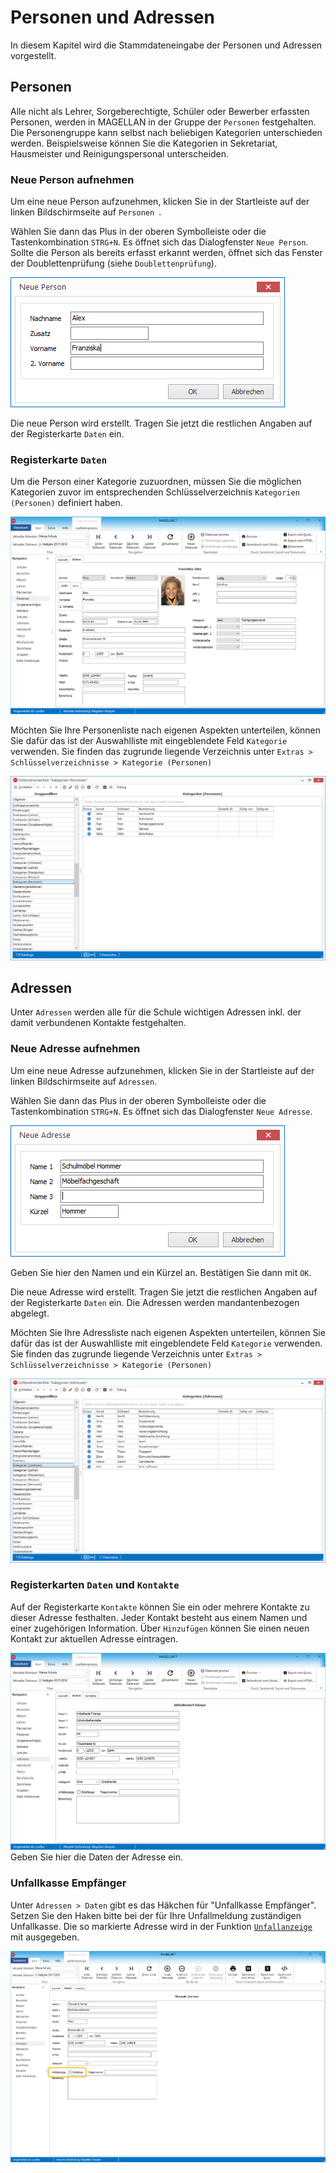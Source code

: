 # Personen und Adressen

In diesem Kapitel wird die Stammdateneingabe der Personen und Adressen vorgestellt.

## Personen

Alle nicht als Lehrer, Sorgeberechtigte, Schüler oder Bewerber erfassten Personen, werden in MAGELLAN in der Gruppe der `Personen` festgehalten. Die Personengruppe kann selbst nach beliebigen Kategorien unterschieden werden. Beispielsweise können Sie die Kategorien in Sekretariat, Hausmeister und Reinigungspersonal unterscheiden.

### Neue Person aufnehmen

Um eine neue Person aufzunehmen, klicken Sie in der Startleiste auf der linken Bildschirmseite auf `Personen `.
 
Wählen Sie dann das Plus in der oberen Symbolleiste oder die Tastenkombination `STRG+N`. Es öffnet sich das Dialogfenster `Neue Person`. Sollte die Person als bereits erfasst erkannt werden, öffnet sich das Fenster der Doublettenprüfung (siehe `Doublettenprüfung`).
 
![Geben Sie hier Vor- und Nachname der Person ein und bestätigen Sie mit `OK`](../../assets/images/personen/personen_neu.png)


Die neue Person wird erstellt. Tragen Sie jetzt die restlichen Angaben auf der Registerkarte `Daten` ein.

### Registerkarte `Daten`

Um die Person einer Kategorie zuzuordnen, müssen Sie die möglichen Kategorien zuvor im entsprechenden Schlüsselverzeichnis `Kategorien (Personen)` definiert haben. 
 
![Geben Sie hier die Daten der Person ein. Optional können Sie auch ein Passbild mit abspeichern](../../assets/images/personen/personen_daten.png)


Möchten Sie Ihre Personenliste nach eigenen Aspekten unterteilen, können Sie dafür das ist der Auswahlliste mit eingeblendete Feld `Kategorie` verwenden. Sie finden das zugrunde liegende Verzeichnis unter `Extras > Schlüsselverzeichnisse > Kategorie (Personen)`

![Legen Sie Ihre gewünschten Kategorien an](../../assets/images/personen/p01.png)

## Adressen

Unter `Adressen` werden alle für die Schule wichtigen Adressen inkl. der damit verbundenen Kontakte festgehalten.

### Neue Adresse aufnehmen

Um eine neue Adresse aufzunehmen, klicken Sie in der Startleiste auf der linken Bildschirmseite auf `Adressen`.

Wählen Sie dann das Plus in der oberen Symbolleiste oder die Tastenkombination `STRG+N`. Es öffnet sich das Dialogfenster `Neue Adresse`.
 
![Legen Sie eine neue Adresse an](../../assets/images/personen/personen_neu.adresse.png)

Geben Sie hier den Namen und ein Kürzel an. Bestätigen Sie dann mit `OK`.

Die neue Adresse wird erstellt. Tragen Sie jetzt die restlichen Angaben auf der Registerkarte `Daten` ein. Die Adressen werden mandantenbezogen abgelegt.

Möchten Sie Ihre Adressliste nach eigenen Aspekten unterteilen, können Sie dafür das ist der Auswahlliste mit eingeblendete Feld `Kategorie` verwenden. Sie finden das zugrunde liegende Verzeichnis unter `Extras > Schlüsselverzeichnisse > Kategorie (Personen)`

![Legen Sie Ihre gewünschten Kategorien an](../../assets/images/personen/p02.png) 

### Registerkarten `Daten` und `Kontakte`

Auf der Registerkarte `Kontakte` können Sie ein oder mehrere Kontakte zu dieser Adresse festhalten. Jeder Kontakt besteht aus einem Namen und einer zugehörigen Information. Über `Hinzufügen` können Sie einen neuen Kontakt zur aktuellen Adresse eintragen.
 
![Menü Adressen Unterkarte "Daten"](../../assets/images/personen/personen_adresse.daten.png)
 Geben Sie hier die Daten der Adresse ein.
 
 ### Unfallkasse Empfänger
 
 
 Unter `Adressen > Daten` gibt es das Häkchen für "Unfallkasse Empfänger". Setzen Sie den Haken bitte bei der für Ihre Unfallmeldung zuständigen Unfallkasse. Die so markierte Adresse wird in der Funktion [`Unfallanzeige`](https://doc.magellan7.stueber.de/schulverwaltung/howto/schueler/#unfallanzeigen-erstellen-und-verwalten) mit ausgegeben.
 
 ![Markieren Sie mit dem Häkchen die Adresse Ihrer Unfallkasse](../../assets/images/personen/p03.png) 

